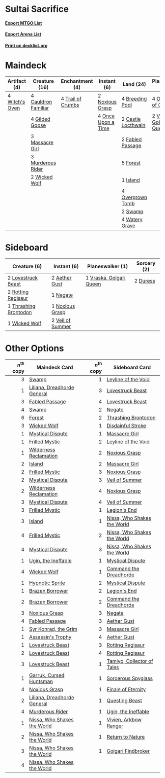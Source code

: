 # Sultai Sacrifice

#### [Export MTGO List](../collection/Sultai%20Sacrifice/Sultai%20Sacrifice.txt)
#### [Export Arena List](../collection/Sultai%20Sacrifice/Sultai%20Sacrifice_arena.txt)
#### [Print on decklist.org](http://decklist.org/?deckmain=4%09Breeding%20Pool%0A2%09Castle%20Locthwain%0A4%09Cauldron%20Familiar%0A2%09Fabled%20Passage%0A5%09Forest%0A4%09Gilded%20Goose%0A1%09Island%0A3%09Massacre%20Girl%0A3%09Murderous%20Rider%0A2%09Noxious%20Grasp%0A4%09Oko,%20Thief%20of%20Crowns%0A4%09Once%20Upon%20a%20Time%0A4%09Overgrown%20Tomb%0A2%09Swamp%0A4%09Trail%20of%20Crumbs%0A2%09Vraska,%20Golgari%20Queen%0A4%09Watery%20Grave%0A2%09Wicked%20Wolf%0A4%09Witch's%20Oven&deckside=2%09Aether%20Gust%0A2%09Duress%0A2%09Lovestruck%20Beast%0A1%09Negate%0A1%09Noxious%20Grasp%0A2%09Rotting%20Regisaur%0A1%09Thrashing%20Brontodon%0A2%09Veil%20of%20Summer%0A1%09Vraska,%20Golgari%20Queen%0A1%09Wicked%20Wolf)
# Maindeck

|                                      Artifact (4)                                       |                                        Creature (16)                                         |                                      Enchantment (4)                                       |                                         Instant (6)                                         |                                          Land (24)                                          |                                         Planeswalker (6)                                         |
|-----------------------------------------------------------------------------------------|----------------------------------------------------------------------------------------------|--------------------------------------------------------------------------------------------|---------------------------------------------------------------------------------------------|---------------------------------------------------------------------------------------------|--------------------------------------------------------------------------------------------------|
|4 [Witch's Oven](http://gatherer.wizards.com/Pages/Card/Details.aspx?multiverseid=473199)|4 [Cauldron Familiar](http://gatherer.wizards.com/Pages/Card/Details.aspx?multiverseid=473043)|4 [Trail of Crumbs](http://gatherer.wizards.com/Pages/Card/Details.aspx?multiverseid=473141)|2 [Noxious Grasp](http://gatherer.wizards.com/Pages/Card/Details.aspx?multiverseid=466864)   |4 [Breeding Pool](http://gatherer.wizards.com/Pages/Card/Details.aspx?multiverseid=97088)    |4 [Oko, Thief of Crowns](http://gatherer.wizards.com/Pages/Card/Details.aspx?multiverseid=473159) |
|                                                                                         |4 [Gilded Goose](http://gatherer.wizards.com/Pages/Card/Details.aspx?multiverseid=473122)     |                                                                                            |4 [Once Upon a Time](http://gatherer.wizards.com/Pages/Card/Details.aspx?multiverseid=473131)|2 [Castle Locthwain](http://gatherer.wizards.com/Pages/Card/Details.aspx?multiverseid=473203)|2 [Vraska, Golgari Queen](http://gatherer.wizards.com/Pages/Card/Details.aspx?multiverseid=452963)|
|                                                                                         |3 [Massacre Girl](http://gatherer.wizards.com/Pages/Card/Details.aspx?multiverseid=461026)    |                                                                                            |                                                                                             |2 [Fabled Passage](http://gatherer.wizards.com/Pages/Card/Details.aspx?multiverseid=473206)  |                                                                                                  |
|                                                                                         |3 [Murderous Rider](http://gatherer.wizards.com/Pages/Card/Details.aspx?multiverseid=473059)  |                                                                                            |                                                                                             |5 [Forest](http://gatherer.wizards.com/Pages/Card/Details.aspx?multiverseid=439860)          |                                                                                                  |
|                                                                                         |2 [Wicked Wolf](http://gatherer.wizards.com/Pages/Card/Details.aspx?multiverseid=473143)      |                                                                                            |                                                                                             |1 [Island](http://gatherer.wizards.com/Pages/Card/Details.aspx?multiverseid=439857)          |                                                                                                  |
|                                                                                         |                                                                                              |                                                                                            |                                                                                             |4 [Overgrown Tomb](http://gatherer.wizards.com/Pages/Card/Details.aspx?multiverseid=405103)  |                                                                                                  |
|                                                                                         |                                                                                              |                                                                                            |                                                                                             |2 [Swamp](http://gatherer.wizards.com/Pages/Card/Details.aspx?multiverseid=439858)           |                                                                                                  |
|                                                                                         |                                                                                              |                                                                                            |                                                                                             |4 [Watery Grave](http://gatherer.wizards.com/Pages/Card/Details.aspx?multiverseid=405114)    |                                                                                                  |


# Sideboard

|                                          Creature (6)                                          |                                        Instant (6)                                        |                                         Planeswalker (1)                                         |                                   Sorcery (2)                                    |
|------------------------------------------------------------------------------------------------|-------------------------------------------------------------------------------------------|--------------------------------------------------------------------------------------------------|----------------------------------------------------------------------------------|
|2 [Lovestruck Beast](http://gatherer.wizards.com/Pages/Card/Details.aspx?multiverseid=473127)   |2 [Aether Gust](http://gatherer.wizards.com/Pages/Card/Details.aspx?multiverseid=466796)   |1 [Vraska, Golgari Queen](http://gatherer.wizards.com/Pages/Card/Details.aspx?multiverseid=452963)|2 [Duress](http://gatherer.wizards.com/Pages/Card/Details.aspx?multiverseid=14557)|
|2 [Rotting Regisaur](http://gatherer.wizards.com/Pages/Card/Details.aspx?multiverseid=466865)   |1 [Negate](http://gatherer.wizards.com/Pages/Card/Details.aspx?multiverseid=423707)        |                                                                                                  |                                                                                  |
|1 [Thrashing Brontodon](http://gatherer.wizards.com/Pages/Card/Details.aspx?multiverseid=456570)|1 [Noxious Grasp](http://gatherer.wizards.com/Pages/Card/Details.aspx?multiverseid=466864) |                                                                                                  |                                                                                  |
|1 [Wicked Wolf](http://gatherer.wizards.com/Pages/Card/Details.aspx?multiverseid=473143)        |2 [Veil of Summer](http://gatherer.wizards.com/Pages/Card/Details.aspx?multiverseid=466952)|                                                                                                  |                                                                                  |


# Other Options

|*n*<sup>th</sup> copy|                                            Maindeck Card                                             |*n*<sup>th</sup> copy|                                            Sideboard Card                                            |
|--------------------:|------------------------------------------------------------------------------------------------------|--------------------:|------------------------------------------------------------------------------------------------------|
|                    3|[Swamp](http://gatherer.wizards.com/Pages/Card/Details.aspx?multiverseid=439858)                      |                    1|[Leyline of the Void](http://gatherer.wizards.com/Pages/Card/Details.aspx?multiverseid=107682)        |
|                    1|[Liliana, Dreadhorde General](http://gatherer.wizards.com/Pages/Card/Details.aspx?multiverseid=461024)|                    3|[Lovestruck Beast](http://gatherer.wizards.com/Pages/Card/Details.aspx?multiverseid=473127)           |
|                    3|[Fabled Passage](http://gatherer.wizards.com/Pages/Card/Details.aspx?multiverseid=473206)             |                    4|[Lovestruck Beast](http://gatherer.wizards.com/Pages/Card/Details.aspx?multiverseid=473127)           |
|                    4|[Swamp](http://gatherer.wizards.com/Pages/Card/Details.aspx?multiverseid=439858)                      |                    2|[Negate](http://gatherer.wizards.com/Pages/Card/Details.aspx?multiverseid=423707)                     |
|                    6|[Forest](http://gatherer.wizards.com/Pages/Card/Details.aspx?multiverseid=439860)                     |                    2|[Thrashing Brontodon](http://gatherer.wizards.com/Pages/Card/Details.aspx?multiverseid=456570)        |
|                    3|[Wicked Wolf](http://gatherer.wizards.com/Pages/Card/Details.aspx?multiverseid=473143)                |                    1|[Disdainful Stroke](http://gatherer.wizards.com/Pages/Card/Details.aspx?multiverseid=420705)          |
|                    1|[Mystical Dispute](http://gatherer.wizards.com/Pages/Card/Details.aspx?multiverseid=473020)           |                    1|[Massacre Girl](http://gatherer.wizards.com/Pages/Card/Details.aspx?multiverseid=461026)              |
|                    1|[Frilled Mystic](http://gatherer.wizards.com/Pages/Card/Details.aspx?multiverseid=457318)             |                    2|[Leyline of the Void](http://gatherer.wizards.com/Pages/Card/Details.aspx?multiverseid=107682)        |
|                    1|[Wilderness Reclamation](http://gatherer.wizards.com/Pages/Card/Details.aspx?multiverseid=457293)     |                    2|[Noxious Grasp](http://gatherer.wizards.com/Pages/Card/Details.aspx?multiverseid=466864)              |
|                    2|[Island](http://gatherer.wizards.com/Pages/Card/Details.aspx?multiverseid=439857)                     |                    2|[Massacre Girl](http://gatherer.wizards.com/Pages/Card/Details.aspx?multiverseid=461026)              |
|                    2|[Frilled Mystic](http://gatherer.wizards.com/Pages/Card/Details.aspx?multiverseid=457318)             |                    3|[Noxious Grasp](http://gatherer.wizards.com/Pages/Card/Details.aspx?multiverseid=466864)              |
|                    2|[Mystical Dispute](http://gatherer.wizards.com/Pages/Card/Details.aspx?multiverseid=473020)           |                    3|[Veil of Summer](http://gatherer.wizards.com/Pages/Card/Details.aspx?multiverseid=466952)             |
|                    2|[Wilderness Reclamation](http://gatherer.wizards.com/Pages/Card/Details.aspx?multiverseid=457293)     |                    4|[Noxious Grasp](http://gatherer.wizards.com/Pages/Card/Details.aspx?multiverseid=466864)              |
|                    3|[Mystical Dispute](http://gatherer.wizards.com/Pages/Card/Details.aspx?multiverseid=473020)           |                    4|[Veil of Summer](http://gatherer.wizards.com/Pages/Card/Details.aspx?multiverseid=466952)             |
|                    3|[Frilled Mystic](http://gatherer.wizards.com/Pages/Card/Details.aspx?multiverseid=457318)             |                    1|[Legion's End](http://gatherer.wizards.com/Pages/Card/Details.aspx?multiverseid=466860)               |
|                    3|[Island](http://gatherer.wizards.com/Pages/Card/Details.aspx?multiverseid=439857)                     |                    1|[Nissa, Who Shakes the World](http://gatherer.wizards.com/Pages/Card/Details.aspx?multiverseid=461096)|
|                    4|[Frilled Mystic](http://gatherer.wizards.com/Pages/Card/Details.aspx?multiverseid=457318)             |                    2|[Nissa, Who Shakes the World](http://gatherer.wizards.com/Pages/Card/Details.aspx?multiverseid=461096)|
|                    4|[Mystical Dispute](http://gatherer.wizards.com/Pages/Card/Details.aspx?multiverseid=473020)           |                    3|[Nissa, Who Shakes the World](http://gatherer.wizards.com/Pages/Card/Details.aspx?multiverseid=461096)|
|                    1|[Ugin, the Ineffable](http://gatherer.wizards.com/Pages/Card/Details.aspx?multiverseid=460929)        |                    1|[Mystical Dispute](http://gatherer.wizards.com/Pages/Card/Details.aspx?multiverseid=473020)           |
|                    4|[Wicked Wolf](http://gatherer.wizards.com/Pages/Card/Details.aspx?multiverseid=473143)                |                    1|[Command the Dreadhorde](http://gatherer.wizards.com/Pages/Card/Details.aspx?multiverseid=461009)     |
|                    1|[Hypnotic Sprite](http://gatherer.wizards.com/Pages/Card/Details.aspx?multiverseid=473011)            |                    2|[Mystical Dispute](http://gatherer.wizards.com/Pages/Card/Details.aspx?multiverseid=473020)           |
|                    1|[Brazen Borrower](http://gatherer.wizards.com/Pages/Card/Details.aspx?multiverseid=473001)            |                    2|[Legion's End](http://gatherer.wizards.com/Pages/Card/Details.aspx?multiverseid=466860)               |
|                    2|[Brazen Borrower](http://gatherer.wizards.com/Pages/Card/Details.aspx?multiverseid=473001)            |                    2|[Command the Dreadhorde](http://gatherer.wizards.com/Pages/Card/Details.aspx?multiverseid=461009)     |
|                    3|[Noxious Grasp](http://gatherer.wizards.com/Pages/Card/Details.aspx?multiverseid=466864)              |                    3|[Negate](http://gatherer.wizards.com/Pages/Card/Details.aspx?multiverseid=423707)                     |
|                    4|[Fabled Passage](http://gatherer.wizards.com/Pages/Card/Details.aspx?multiverseid=473206)             |                    3|[Aether Gust](http://gatherer.wizards.com/Pages/Card/Details.aspx?multiverseid=466796)                |
|                    1|[Syr Konrad, the Grim](http://gatherer.wizards.com/Pages/Card/Details.aspx?multiverseid=473069)       |                    3|[Massacre Girl](http://gatherer.wizards.com/Pages/Card/Details.aspx?multiverseid=461026)              |
|                    1|[Assassin's Trophy](http://gatherer.wizards.com/Pages/Card/Details.aspx?multiverseid=452902)          |                    4|[Aether Gust](http://gatherer.wizards.com/Pages/Card/Details.aspx?multiverseid=466796)                |
|                    1|[Lovestruck Beast](http://gatherer.wizards.com/Pages/Card/Details.aspx?multiverseid=473127)           |                    3|[Rotting Regisaur](http://gatherer.wizards.com/Pages/Card/Details.aspx?multiverseid=466865)           |
|                    2|[Lovestruck Beast](http://gatherer.wizards.com/Pages/Card/Details.aspx?multiverseid=473127)           |                    4|[Rotting Regisaur](http://gatherer.wizards.com/Pages/Card/Details.aspx?multiverseid=466865)           |
|                    3|[Lovestruck Beast](http://gatherer.wizards.com/Pages/Card/Details.aspx?multiverseid=473127)           |                    1|[Tamiyo, Collector of Tales](http://gatherer.wizards.com/Pages/Card/Details.aspx?multiverseid=461147) |
|                    1|[Garruk, Cursed Huntsman](http://gatherer.wizards.com/Pages/Card/Details.aspx?multiverseid=473153)    |                    1|[Sorcerous Spyglass](http://gatherer.wizards.com/Pages/Card/Details.aspx?multiverseid=435407)         |
|                    4|[Noxious Grasp](http://gatherer.wizards.com/Pages/Card/Details.aspx?multiverseid=466864)              |                    1|[Finale of Eternity](http://gatherer.wizards.com/Pages/Card/Details.aspx?multiverseid=461018)         |
|                    2|[Liliana, Dreadhorde General](http://gatherer.wizards.com/Pages/Card/Details.aspx?multiverseid=461024)|                    1|[Questing Beast](http://gatherer.wizards.com/Pages/Card/Details.aspx?multiverseid=473133)             |
|                    4|[Murderous Rider](http://gatherer.wizards.com/Pages/Card/Details.aspx?multiverseid=473059)            |                    1|[Ugin, the Ineffable](http://gatherer.wizards.com/Pages/Card/Details.aspx?multiverseid=460929)        |
|                    1|[Nissa, Who Shakes the World](http://gatherer.wizards.com/Pages/Card/Details.aspx?multiverseid=461096)|                    1|[Vivien, Arkbow Ranger](http://gatherer.wizards.com/Pages/Card/Details.aspx?multiverseid=466953)      |
|                    2|[Nissa, Who Shakes the World](http://gatherer.wizards.com/Pages/Card/Details.aspx?multiverseid=461096)|                    1|[Return to Nature](http://gatherer.wizards.com/Pages/Card/Details.aspx?multiverseid=461102)           |
|                    3|[Nissa, Who Shakes the World](http://gatherer.wizards.com/Pages/Card/Details.aspx?multiverseid=461096)|                    1|[Golgari Findbroker](http://gatherer.wizards.com/Pages/Card/Details.aspx?multiverseid=452925)         |
|                    4|[Nissa, Who Shakes the World](http://gatherer.wizards.com/Pages/Card/Details.aspx?multiverseid=461096)|                     |                                                                                                      |

